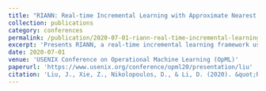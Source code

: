 ```yaml
---
title: "RIANN: Real-time Incremental Learning with Approximate Nearest Neighbor on Mobile Devices"
collection: publications
category: conferences
permalink: /publication/2020-07-01-riann-real-time-incremental-learning
excerpt: 'Presents RIANN, a real-time incremental learning framework using approximate nearest neighbor algorithms optimized for mobile device constraints.'
date: 2020-07-01
venue: 'USENIX Conference on Operational Machine Learning (OpML)'
paperurl: 'https://www.usenix.org/conference/opml20/presentation/liu'
citation: 'Liu, J., Xie, Z., Nikolopoulos, D., & Li, D. (2020). &quot;RIANN: Real-time Incremental Learning with Approximate Nearest Neighbor on Mobile Devices.&quot; In <i>2020 USENIX Conference on Operational Machine Learning (OpML 20)</i>. USENIX Association.'
---
```

